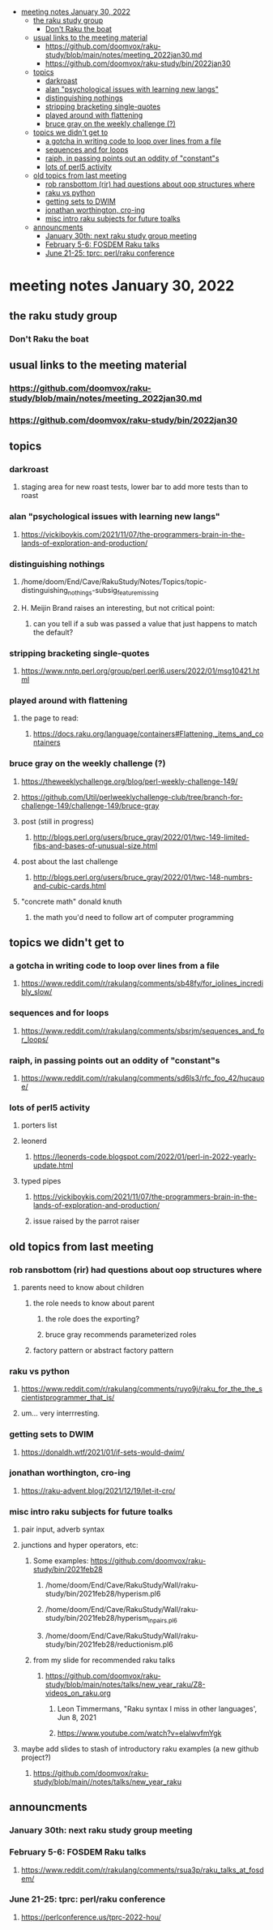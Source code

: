 - [meeting notes January 30, 2022](#org3ad9d2a)
  - [the raku study group](#orge83c0ed)
    - [Don't Raku the boat](#org61335d1)
  - [usual links to the meeting material](#org6ee6311)
    - [<https://github.com/doomvox/raku-study/blob/main/notes/meeting_2022jan30.md>](#orge0ecf67)
    - [<https://github.com/doomvox/raku-study/bin/2022jan30>](#org496ac0f)
  - [topics](#org226a660)
    - [darkroast](#org1467cc7)
    - [alan "psychological issues with learning new langs"](#orgab60834)
    - [distinguishing nothings](#orgdd72fc6)
    - [stripping bracketing single-quotes](#org956c7aa)
    - [played around with flattening](#org6d0631b)
    - [bruce gray on the weekly challenge (?)](#org31218c8)
  - [topics we didn't get to](#org358f6c8)
    - [a gotcha in writing code to loop over lines from a file](#org3eea0cb)
    - [sequences and for loops](#org522f1f3)
    - [raiph, in passing points out an oddity of "constant"s](#org66e33d2)
    - [lots of perl5 activity](#org1a970ce)
  - [old topics from last meeting](#orgfcc8bd2)
    - [rob ransbottom (rir) had questions about oop structures where](#org227593b)
    - [raku vs python](#org626e1bd)
    - [getting sets to DWIM](#orga22a0cb)
    - [jonathan worthington, cro-ing](#org5d49c57)
    - [misc intro raku subjects for future toalks](#org653e473)
  - [announcments](#orgb05e0e0)
    - [January 30th: next raku study group meeting](#org60ff4c1)
    - [February 5-6: FOSDEM Raku talks](#org5e78043)
    - [June 21-25: tprc: perl/raku conference](#orgd34b2fa)


<a id="org3ad9d2a"></a>

# meeting notes January 30, 2022


<a id="orge83c0ed"></a>

## the raku study group


<a id="org61335d1"></a>

### Don't Raku the boat


<a id="org6ee6311"></a>

## usual links to the meeting material


<a id="orge0ecf67"></a>

### <https://github.com/doomvox/raku-study/blob/main/notes/meeting_2022jan30.md>


<a id="org496ac0f"></a>

### <https://github.com/doomvox/raku-study/bin/2022jan30>


<a id="org226a660"></a>

## topics


<a id="org1467cc7"></a>

### darkroast

1.  staging area for new roast tests, lower bar to add more tests than to roast


<a id="orgab60834"></a>

### alan "psychological issues with learning new langs"

1.  <https://vickiboykis.com/2021/11/07/the-programmers-brain-in-the-lands-of-exploration-and-production/>


<a id="orgdd72fc6"></a>

### distinguishing nothings

1.  /home/doom/End/Cave/RakuStudy/Notes/Topics/topic-distinguishing<sub>nothings</sub>-subsig<sub>feature</sub><sub>missing</sub>

2.  H. Meijin Brand raises an interesting, but not critical point:

    1.  can you tell if a sub was passed a value that just happens to match the default?


<a id="org956c7aa"></a>

### stripping bracketing single-quotes

1.  <https://www.nntp.perl.org/group/perl.perl6.users/2022/01/msg10421.html>


<a id="org6d0631b"></a>

### played around with flattening

1.  the page to read:

    1.  <https://docs.raku.org/language/containers#Flattening,_items_and_containers>


<a id="org31218c8"></a>

### bruce gray on the weekly challenge (?)

1.  <https://theweeklychallenge.org/blog/perl-weekly-challenge-149/>

2.  <https://github.com/Util/perlweeklychallenge-club/tree/branch-for-challenge-149/challenge-149/bruce-gray>

3.  post (still in progress)

    1.  <http://blogs.perl.org/users/bruce_gray/2022/01/twc-149-limited-fibs-and-bases-of-unusual-size.html>

4.  post about the last challenge

    1.  <http://blogs.perl.org/users/bruce_gray/2022/01/twc-148-numbrs-and-cubic-cards.html>

5.  "concrete math" donald knuth

    1.  the math you'd need to follow art of computer programming


<a id="org358f6c8"></a>

## topics we didn't get to


<a id="org3eea0cb"></a>

### a gotcha in writing code to loop over lines from a file

1.  <https://www.reddit.com/r/rakulang/comments/sb48fy/for_iolines_incredibly_slow/>


<a id="org522f1f3"></a>

### sequences and for loops

1.  <https://www.reddit.com/r/rakulang/comments/sbsrjm/sequences_and_for_loops/>


<a id="org66e33d2"></a>

### raiph, in passing points out an oddity of "constant"s

1.  <https://www.reddit.com/r/rakulang/comments/sd6ls3/rfc_foo_42/hucauoe/>


<a id="org1a970ce"></a>

### lots of perl5 activity

1.  porters list

2.  leonerd

    1.  <https://leonerds-code.blogspot.com/2022/01/perl-in-2022-yearly-update.html>

3.  typed pipes

    1.  <https://vickiboykis.com/2021/11/07/the-programmers-brain-in-the-lands-of-exploration-and-production/>
    
    2.  issue raised by the parrot raiser


<a id="orgfcc8bd2"></a>

## old topics from last meeting


<a id="org227593b"></a>

### rob ransbottom (rir) had questions about oop structures where

1.  parents need to know about children

    1.  the role needs to know about parent
    
        1.  the role does the exporting?
        
        2.  bruce gray recommends parameterized roles
    
    2.  factory pattern or abstract factory pattern


<a id="org626e1bd"></a>

### raku vs python

1.  <https://www.reddit.com/r/rakulang/comments/ruyo9j/raku_for_the_the_scientistprogrammer_that_is/>

2.  um&#x2026; very interrresting.


<a id="orga22a0cb"></a>

### getting sets to DWIM

1.  <https://donaldh.wtf/2021/01/if-sets-would-dwim/>


<a id="org5d49c57"></a>

### jonathan worthington, cro-ing

1.  <https://raku-advent.blog/2021/12/19/let-it-cro/>


<a id="org653e473"></a>

### misc intro raku subjects for future toalks

1.  pair input, adverb syntax

2.  junctions and hyper operators, etc:

    1.  Some examples: <https://github.com/doomvox/raku-study/bin/2021feb28>
    
        1.  /home/doom/End/Cave/RakuStudy/Wall/raku-study/bin/2021feb28/hyperism.pl6
        
        2.  /home/doom/End/Cave/RakuStudy/Wall/raku-study/bin/2021feb28/hyperism<sub>in</sub><sub>pairs.pl6</sub>
        
        3.  /home/doom/End/Cave/RakuStudy/Wall/raku-study/bin/2021feb28/reductionism.pl6
    
    2.  from my slide for recommended raku talks
    
        1.  <https://github.com/doomvox/raku-study/blob/main/notes/talks/new_year_raku/Z8-videos_on_raku.org>
        
            1.  Leon Timmermans, "Raku syntax I miss in other languages', Jun 8, 2021
            
            2.  <https://www.youtube.com/watch?v=elalwvfmYgk>

3.  maybe add slides to stash of introductory raku examples (a new github project?)

    1.  <https://github.com/doomvox/raku-study/blob/main//notes/talks/new_year_raku>


<a id="orgb05e0e0"></a>

## announcments


<a id="org60ff4c1"></a>

### January 30th: next raku study group meeting


<a id="org5e78043"></a>

### February 5-6: FOSDEM Raku talks

1.  <https://www.reddit.com/r/rakulang/comments/rsua3p/raku_talks_at_fosdem/>


<a id="orgd34b2fa"></a>

### June 21-25: tprc: perl/raku conference

1.  <https://perlconference.us/tprc-2022-hou/>
